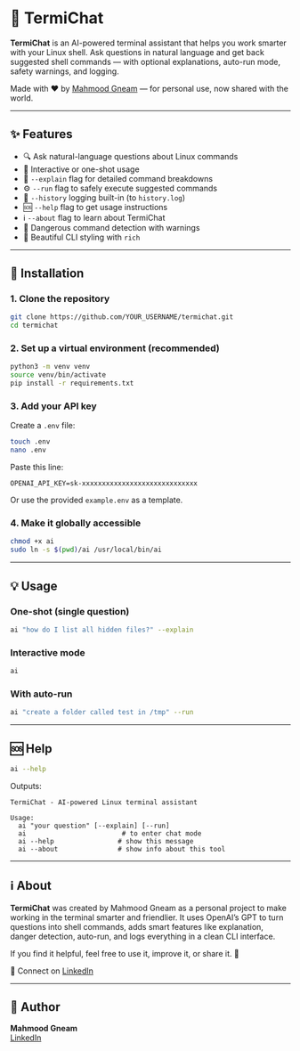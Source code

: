 # 🧠 TermiChat

**TermiChat** is an AI-powered terminal assistant that helps you work smarter with your Linux shell. Ask questions in natural language and get back suggested shell commands — with optional explanations, auto-run mode, safety warnings, and logging.

Made with ❤️ by [Mahmood Gneam](https://www.linkedin.com/in/mahmoodgneam/) — for personal use, now shared with the world.

---

## ✨ Features

- 🔍 Ask natural-language questions about Linux commands
- 💬 Interactive or one-shot usage
- 🧠 `--explain` flag for detailed command breakdowns
- ⚙️ `--run` flag to safely execute suggested commands
- 📜 `--history` logging built-in (to `history.log`)
- 🆘 `--help` flag to get usage instructions
- ℹ️ `--about` flag to learn about TermiChat
- 🔐 Dangerous command detection with warnings
- 🎨 Beautiful CLI styling with `rich`

---

## 🚀 Installation

### 1. Clone the repository
```bash
git clone https://github.com/YOUR_USERNAME/termichat.git
cd termichat
```

### 2. Set up a virtual environment (recommended)
```bash
python3 -m venv venv
source venv/bin/activate
pip install -r requirements.txt
```

### 3. Add your API key
Create a `.env` file:
```bash
touch .env
nano .env
```
Paste this line:
```
OPENAI_API_KEY=sk-xxxxxxxxxxxxxxxxxxxxxxxxxxxxx
```
Or use the provided `example.env` as a template.

### 4. Make it globally accessible
```bash
chmod +x ai
sudo ln -s $(pwd)/ai /usr/local/bin/ai
```

---

## 💡 Usage

### One-shot (single question)
```bash
ai "how do I list all hidden files?" --explain
```

### Interactive mode
```bash
ai
```

### With auto-run
```bash
ai "create a folder called test in /tmp" --run
```

---

## 🆘 Help
```bash
ai --help
```
Outputs:
```
TermiChat - AI-powered Linux terminal assistant

Usage:
  ai "your question" [--explain] [--run]
  ai                        # to enter chat mode
  ai --help                # show this message
  ai --about               # show info about this tool
```

---

## ℹ️ About
**TermiChat** was created by Mahmood Gneam as a personal project to make working in the terminal smarter and friendlier. It uses OpenAI’s GPT to turn questions into shell commands, adds smart features like explanation, danger detection, auto-run, and logs everything in a clean CLI interface.

If you find it helpful, feel free to use it, improve it, or share it. 🙌

📇 Connect on [LinkedIn](https://www.linkedin.com/in/mahmoodgneam/)

---

## 🧔 Author
**Mahmood Gneam**  
[LinkedIn](https://www.linkedin.com/in/mahmoodgneam/)

